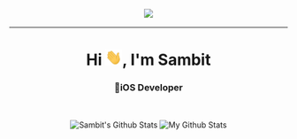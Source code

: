 <p align="center">
  <img src="https://github.com/thompsonemerson/thompsonemerson/raw/master/cover-thompson.png" height="200"/>
</p>
<hr>
<h1 align="center">Hi <img src="https://raw.githubusercontent.com/ABSphreak/ABSphreak/master/gifs/Hi.gif" width="30px">, I'm Sambit</h1>
<h3 align="center">🍏iOS Developer</h3>
</p>

<br>
<p align="center">
<img align="center" src="https://github-readme-stats.vercel.app/api?username=Sambit650&include_all_commits=true&count_private=true&show_icons=true&line_height=20&title_color=7A7ADB&icon_color=2234AE&text_color=D3D3D3&bg_color=0,000000,130F40" alt="Sambit's Github Stats">
<img align="center" src="https://github-readme-stats.vercel.app/api/top-langs/?username=Sambit650&line_height=20&title_color=7A7ADB&icon_color=2234AE&text_color=D3D3D3&bg_color=0,000000,130F40" alt="My Github Stats">
</p>
